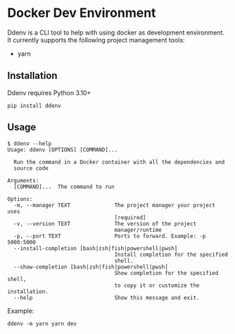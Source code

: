 # Docker Dev Environment
Ddenv is a CLI tool to help with using docker as development environment.
It currently supports the following project management tools:
- yarn

## Installation
Ddenv requires Python 3.10+
```commandline
pip install ddenv
```

## Usage
```
$ ddenv --help
Usage: ddenv [OPTIONS] [COMMAND]...

  Run the command in a Docker container with all the dependencies and
  source code

Arguments:
  [COMMAND]...  The command to run

Options:
  -m, --manager TEXT              The project manager your project uses
                                  [required]
  -v, --version TEXT              The version of the project
                                  manager/runtime
  -p, --port TEXT                 Ports to forward. Example: -p 5000:5000
  --install-completion [bash|zsh|fish|powershell|pwsh]
                                  Install completion for the specified
                                  shell.
  --show-completion [bash|zsh|fish|powershell|pwsh]
                                  Show completion for the specified shell,
                                  to copy it or customize the installation.
  --help                          Show this message and exit.
```
Example:
```commandline
ddenv -m yarn yarn dev
```
